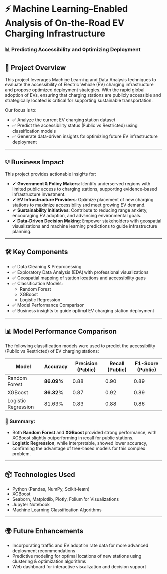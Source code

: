 # ⚡ Machine Learning–Enabled Analysis of On-the-Road EV Charging Infrastructure

### 📊 Predicting Accessibility and Optimizing Deployment
## 📝 Project Overview

This project leverages Machine Learning and Data Analysis techniques to evaluate the accessibility of Electric Vehicle (EV) charging infrastructure and propose optimized deployment strategies. With the rapid global adoption of EVs, ensuring that charging stations are publicly accessible and strategically located is critical for supporting sustainable transportation.

Our focus is to:

- ✅ Analyze the current EV charging station dataset  
- ✅ Predict the accessibility status (Public vs Restricted) using classification models  
- ✅ Generate data-driven insights for optimizing future EV infrastructure deployment  

---

## 💡 Business Impact

This project provides actionable insights for:

- ✔ **Government & Policy Makers**: Identify underserved regions with limited public access to charging stations, supporting evidence-based infrastructure investment.  
- ✔ **EV Infrastructure Providers**: Optimize placement of new charging stations to maximize accessibility and meet growing EV demand.  
- ✔ **Sustainability Initiatives**: Contribute to reducing range anxiety, encouraging EV adoption, and advancing environmental goals.  
- ✔ **Data-Driven Decision Making**: Empower stakeholders with geospatial visualizations and machine learning predictions to guide infrastructure planning.  

---

## 🛠️ Key Components

- ✅ Data Cleaning & Preprocessing  
- ✅ Exploratory Data Analysis (EDA) with professional visualizations  
- ✅ Geospatial mapping of station locations and accessibility gaps  
- ✅ Classification Models:
  - Random Forest  
  - XGBoost  
  - Logistic Regression  
- ✅ Model Performance Comparison  
- ✅ Business insights to guide optimal EV charging station deployment  

---

## 📊 Model Performance Comparison

The following classification models were used to predict the accessibility (Public vs Restricted) of EV charging stations:

| Model               | Accuracy | Precision (Public) | Recall (Public) | F1-Score (Public) |
|---------------------|----------|--------------------|-----------------|-------------------|
| Random Forest       | **86.09%** | 0.88              | 0.90            | 0.89              |
| XGBoost             | **86.32%** | 0.87              | 0.92            | 0.89              |
| Logistic Regression | 81.63%   | 0.83              | 0.88            | 0.86              |

### 📌 Summary:

- Both **Random Forest** and **XGBoost** provided strong performance, with XGBoost slightly outperforming in recall for public stations.  
- **Logistic Regression**, while interpretable, showed lower accuracy, confirming the advantage of tree-based models for this complex problem.  

---

## 📦 Technologies Used

- Python (Pandas, NumPy, Scikit-learn)  
- XGBoost  
- Seaborn, Matplotlib, Plotly, Folium for Visualizations  
- Jupyter Notebook  
- Machine Learning Classification Algorithms  

---

## 🌍 Future Enhancements

- Incorporating traffic and EV adoption rate data for more advanced deployment recommendations  
- Predictive modeling for optimal locations of new stations using clustering & optimization algorithms  
- Web dashboard for interactive visualization and decision support  


